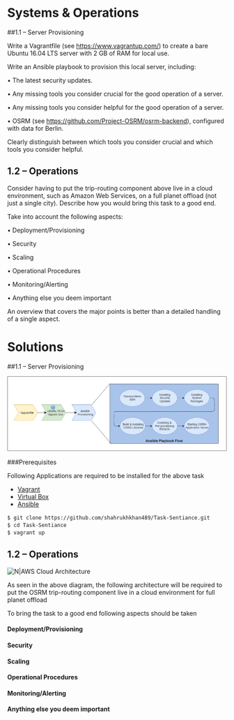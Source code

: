 # Systems & Operations

##1.1 – Server Provisioning

Write a Vagrantfile (see https://www.vagrantup.com/) to create a bare Ubuntu 16.04 LTS server with 2 GB of RAM for local use.

Write an Ansible playbook to provision this local server, including:

• The latest security updates.

• Any missing tools you consider crucial for the good operation of a server.

• Any missing tools you consider helpful for the good operation of a server.

• OSRM (see https://github.com/Project-OSRM/osrm-backend), configured with data for Berlin.

Clearly distinguish between which tools you consider crucial and which tools you consider helpful.

## 1.2 – Operations

Consider having to put the trip-routing component above live in a cloud environment, such as Amazon Web Services, on a full planet offload (not just a single city). Describe how you would bring this task to a good
end.

Take into account the following aspects:

• Deployment/Provisioning

• Security

• Scaling

• Operational Procedures

• Monitoring/Alerting

• Anything else you deem important

An overview that covers the major points is better than a detailed handling of a single aspect.



# Solutions

##1.1 – Server Provisioning

![N|Vagrant with Ansible Provisioning](Diagrams/Vagrant_Flow.png)

###Prerequisites

Following Applications are required to be installed for the above task

* [Vagrant](https://www.vagrantup.com/downloads.html)
* [Virtual Box](https://www.virtualbox.org/wiki/Downloads)
* [Ansible](https://www.ansible.com/)


```sh
$ git clone https://github.com/shahrukhkhan489/Task-Sentiance.git
$ cd Task-Sentiance
$ vagrant up
```

## 1.2 – Operations

![N|AWS Cloud Architecture](Diagrams/Diagram.png)

As seen in the above diagram, the following architecture will be required to put the OSRM trip-routing component live in a cloud environment for full planet offload

To bring the task to a good end following aspects should be taken

#### Deployment/Provisioning

#### Security

#### Scaling

#### Operational Procedures

#### Monitoring/Alerting

#### Anything else you deem important